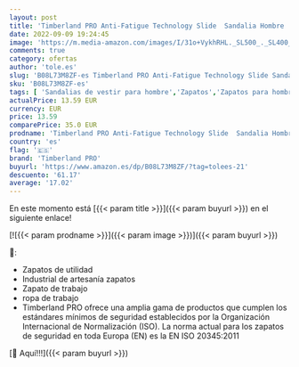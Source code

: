 ```yaml
---
layout: post
title: 'Timberland PRO Anti-Fatigue Technology Slide  Sandalia Hombre  Negro y Naranja  35 EU'
date: 2022-09-09 19:24:45
image: 'https://m.media-amazon.com/images/I/31o+VykhRHL._SL500_._SL400_.jpg'
comments: true
category: ofertas
author: 'tole.es'
slug: 'B08L73M8ZF-es Timberland PRO Anti-Fatigue Technology Slide Sandalia...'
sku: 'B08L73M8ZF-es'
tags: [ 'Sandalias de vestir para hombre','Zapatos','Zapatos para hombre','Zapatos y complementos','sandalia','timberland pro','🇪🇸', ]
actualPrice: 13.59 EUR
currency: EUR
price: 13.59
comparePrice: 35.0 EUR
prodname: 'Timberland PRO Anti-Fatigue Technology Slide  Sandalia Hombre  Negro y Naranja  35 EU'
country: 'es'
flag: '🇪🇸'
brand: 'Timberland PRO'
buyurl: 'https://www.amazon.es/dp/B08L73M8ZF/?tag=tolees-21'
descuento: '61.17'
average: '17.02'
---
```


En este momento está [{{< param title >}}]({{< param buyurl >}}) en el siguiente enlace!

[![{{< param prodname >}}]({{< param image >}})]({{< param buyurl >}})

🔎:

- Zapatos de utilidad
- Industrial de artesanía zapatos
- Zapato de trabajo
- ropa de trabajo
- Timberland PRO ofrece una amplia gama de productos que cumplen los estándares mínimos de seguridad establecidos por la Organización Internacional de Normalización (ISO). La norma actual para los zapatos de seguridad en toda Europa (EN) es la EN ISO 20345:2011

[🛒 Aquí!!!]({{< param buyurl >}})
